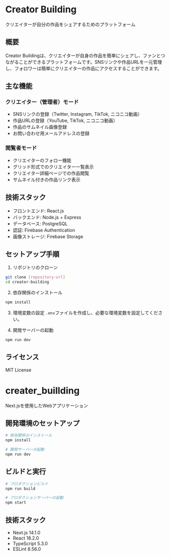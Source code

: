 # Creator Building

クリエイターが自分の作品をシェアするためのプラットフォーム

## 概要

Creator Buildingは、クリエイターが自身の作品を簡単にシェアし、ファンとつながることができるプラットフォームです。SNSリンクや作品URLを一元管理し、フォロワーは簡単にクリエイターの作品にアクセスすることができます。

## 主な機能

### クリエイター（管理者）モード
- SNSリンクの登録（Twitter, Instagram, TikTok, ニコニコ動画）
- 作品URLの登録（YouTube, TikTok, ニコニコ動画）
- 作品のサムネイル画像登録
- お問い合わせ用メールアドレスの登録

### 閲覧者モード
- クリエイターのフォロー機能
- グリッド形式でのクリエイター一覧表示
- クリエイター詳細ページでの作品閲覧
- サムネイル付きの作品リンク表示

## 技術スタック

- フロントエンド: React.js
- バックエンド: Node.js + Express
- データベース: PostgreSQL
- 認証: Firebase Authentication
- 画像ストレージ: Firebase Storage

## セットアップ手順

1. リポジトリのクローン
```bash
git clone [repository-url]
cd creator-building
```

2. 依存関係のインストール
```bash
npm install
```

3. 環境変数の設定
`.env`ファイルを作成し、必要な環境変数を設定してください。

4. 開発サーバーの起動
```bash
npm run dev
```

## ライセンス

MIT License

# creater_buillding

Next.jsを使用したWebアプリケーション

## 開発環境のセットアップ

```bash
# 依存関係のインストール
npm install

# 開発サーバーの起動
npm run dev
```

## ビルドと実行

```bash
# プロダクションビルド
npm run build

# プロダクションサーバーの起動
npm start
```

## 技術スタック

- Next.js 14.1.0
- React 18.2.0
- TypeScript 5.3.0
- ESLint 8.56.0